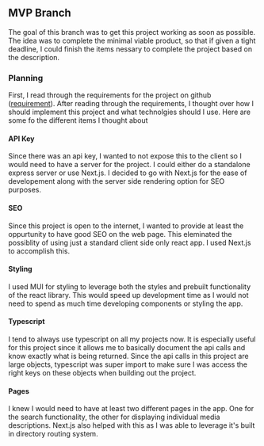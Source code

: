 ## MVP Branch

The goal of this branch was to get this project working as soon as possible. The idea was to complete the minimal viable product, so that if given a tight deadline,
I could finish the items nessary to complete the project based on the description.

### Planning

First, I read through the requirements for the project on github ([requirement](https://github.com/callemall/tea-react-challenge)). After reading through the requirements,
I thought over how I should implement this project and what technolgies should I use. Here are some fo the different items I thought about

#### API Key

Since there was an api key, I wanted to not expose this to the client so I would need to have a server for the project. I could either do a standalone express server or use
Next.js. I decided to go with Next.js for the ease of developement along with the server side rendering option for SEO purposes.

#### SEO

Since this project is open to the internet, I wanted to provide at least the oppurtunity to have good SEO on the web page. This eleminated the possiblity of using just a standard client side
only react app. I used Next.js to accomplish this.

#### Styling

I used MUI for styling to leverage both the styles and prebuilt functionality of the react library. This would speed up development time as I would not need to spend as much time
developing components or styling the app.

#### Typescript

I tend to always use typescript on all my projects now. It is especially useful for this project since it allows me to basically document the api calls and know exactly what is being
returned. Since the api calls in this project are large objects, typescript was super import to make sure I was access the right keys on these objects when building out the project.

#### Pages

I knew I would need to have at least two different pages in the app. One for the search functionality, the other for displaying individual media descriptions. Next.js also helped with this
as I was able to leverage it's built in directory routing system.
